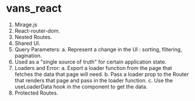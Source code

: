# vans_react

1. Mirage.js
2. React-router-dom.
3. Nested Routes.
4. Shared UI.
5. Query Parameters:
      a. Represent a change in the UI : sorting, filtering, pagination.
6. Used as a "single source of truth" for certain application state.
7. Loaders and Error:
     a. Export a loader function from the page that fetches the data that page will need.
     b. Pass a loader prop to the Router that renders that page and pass in the loader function.
     c. Use the useLoaderData hook in the component to get the data.
8. Protected Routes.
